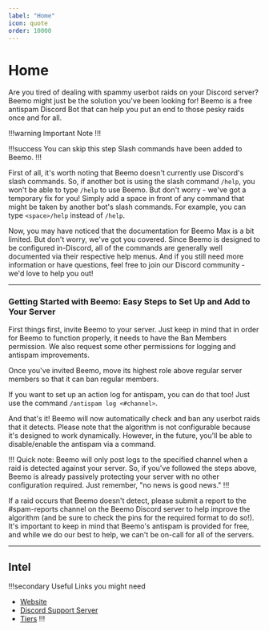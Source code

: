 ```yaml
---
label: "Home"
icon: quote
order: 10000
---
```

# Home
Are you tired of dealing with spammy userbot raids on your Discord server? Beemo might just be the solution you've been looking for! Beemo is a free antispam Discord Bot that can help you put an end to those pesky raids once and for all.

!!!warning Important Note
!!!

!!!success You can skip this step
Slash commands have been added to Beemo.
!!!

First of all, it's worth noting that Beemo doesn't currently use Discord's slash commands. So, if another bot is using the slash command `/help`, you won't be able to type `/help` to use Beemo. But don't worry - we've got a temporary fix for you! Simply add a space in front of any command that might be taken by another bot's slash commands. For example, you can type `<space>/help` instead of `/help`.

Now, you may have noticed that the documentation for Beemo Max is a bit limited. But don't worry, we've got you covered. Since Beemo is designed to be configured in-Discord, all of the commands are generally well documented via their respective help menus. And if you still need more information or have questions, feel free to join our Discord community - we'd love to help you out! 

---

### Getting Started with Beemo: Easy Steps to Set Up and Add to Your Server
First things first, invite Beemo to your server. Just keep in mind that in order for Beemo to function properly, it needs to have the Ban Members permission. We also request some other permissions for logging and antispam improvements.

Once you've invited Beemo, move its highest role above regular server members so that it can ban regular members.

If you want to set up an action log for antispam, you can do that too! Just use the command `/antispam log <#channel>`.

And that's it! Beemo will now automatically check and ban any userbot raids that it detects. Please note that the algorithm is not configurable because it's designed to work dynamically. However, in the future, you'll be able to disable/enable the antispam via a command.

!!! Quick note:
Beemo will only post logs to the specified channel when a raid is detected against your server. So, if you've followed the steps above, Beemo is already passively protecting your server with no other configuration required. Just remember, "no news is good news."
!!!

If a raid occurs that Beemo doesn't detect, please submit a report to the #spam-reports channel on the Beemo Discord server to help improve the algorithm (and be sure to check the pins for the required format to do so!). It's important to keep in mind that Beemo's antispam is provided for free, and while we do our best to help, we can't be on-call for all of the servers.

---

## Intel
!!!secondary Useful Links you might need
- [Website](https://beemo.gg/)
- [Discord Support Server](https://beemo.gg/discord)
- [Tiers](https://beemo.gg/subscribe)
!!!
